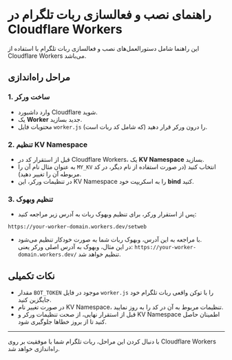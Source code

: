# راهنمای نصب و فعالسازی ربات تلگرام در Cloudflare Workers

این راهنما شامل دستورالعمل‌های نصب و فعالسازی ربات تلگرام با استفاده از Cloudflare Workers می‌باشد.

## مراحل راه‌اندازی

### 1. ساخت ورکر
- وارد داشبورد Cloudflare شوید.
- یک **Worker** جدید بسازید.
- محتویات فایل `worker.js` (که شامل کد ربات است) را درون ورکر قرار دهید.

### 2. تنظیم KV Namespace
- قبل از استقرار کد در Cloudflare Workers، یک **KV Namespace** بسازید.
- به عنوان مثال نام آن را `MY_KV` انتخاب کنید (در صورت استفاده از نام دیگر، در کد مربوطه آن را تغییر دهید).
- در تنظیمات ورکر، این KV Namespace را به اسکریپت خود **bind** کنید.

### 3. تنظیم وبهوک
- پس از استقرار ورکر، برای تنظیم وبهوک ربات به آدرس زیر مراجعه کنید:
```
https://your-worker-domain.workers.dev/setweb
```
- با مراجعه به این آدرس، وبهوک ربات شما به صورت خودکار تنظیم می‌شود.  
در این مثال، وبهوک به آدرس اصلی ورکر یعنی:
``` https://your-worker-domain.workers.dev/ ```
تنظیم خواهد شد.

## نکات تکمیلی
- مقدار `BOT_TOKEN` موجود در فایل `worker.js` را با توکن واقعی ربات تلگرام خود جایگزین کنید.
- در صورت تغییر نام KV Namespace، تنظیمات مربوط به آن در کد را به روز نمایید.
- قبل از استقرار نهایی، از صحت تنظیمات ورکر و KV Namespace اطمینان حاصل کنید تا از بروز خطاها جلوگیری شود.

---

با دنبال کردن این مراحل، ربات تلگرام شما با موفقیت بر روی Cloudflare Workers راه‌اندازی خواهد شد.
